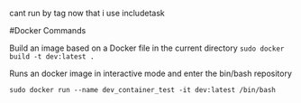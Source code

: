 
cant run by tag now that i use includetask 

#Docker Commands

Build an image based on a Docker file in the current directory
`sudo docker build -t dev:latest . `

Runs an docker image in interactive mode and enter the bin/bash repository

`sudo docker run --name dev_container_test -it dev:latest /bin/bash` 
